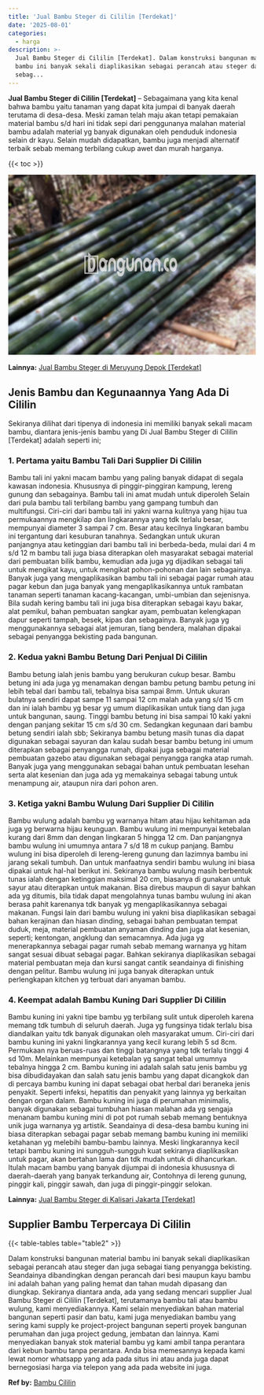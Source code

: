 ```yaml
---
title: 'Jual Bambu Steger di Cililin [Terdekat]'
date: '2025-08-01'
categories:
  - harga
description: >-
  Jual Bambu Steger di Cililin [Terdekat]. Dalam konstruksi bangunan material
  bambu ini banyak sekali diaplikasikan sebagai perancah atau steger dan juga
  sebag...
---
```


**Jual Bambu Steger di Cililin \[Terdekat\]** – Sebagaimana yang kita kenal bahwa bambu yaitu tanaman yang dapat kita jumpai di banyak daerah terutama di desa-desa. Meski zaman telah maju akan tetapi pemakaian material bambu s/d hari ini tidak sepi dari penggunanya malahan material bambu adalah material yg banyak digunakan oleh penduduk indonesia selain dr kayu. Selain mudah didapatkan, bambu juga menjadi alternatif terbaik sebab memang terbilang cukup awet dan murah harganya.

{{< toc >}}

![Jual Bambu Steger di Cililin [Terdekat]](/images/jual-bambu-tali-19.png)

**Lainnya:** [Jual Bambu Steger di Meruyung Depok \[Terdekat\]](https://bambu.bangunan.co/jual-bambu-steger-di-meruyung-depok-terdekat/)

## Jenis Bambu dan Kegunaannya Yang Ada Di Cililin

Sekiranya dilihat dari tipenya di indonesia ini memiliki banyak sekali macam bambu, diantara jenis-jenis bambu yang Di Jual Bambu Steger di Cililin \[Terdekat\] adalah seperti ini;

### 1\. Pertama yaitu Bambu Tali Dari Supplier Di Cililin

Bambu tali ini yakni macam bambu yang paling banyak didapat di segala kawasan indonesia. Khususnya di pinggir-pinggiran kampung, lereng gunung dan sebagainya. Bambu tali ini amat mudah untuk diperoleh Selain dari pula bambu tali terbilang bambu yang gampang tumbuh dan multifungsi. Ciri-ciri dari bambu tali ini yakni warna kulitnya yang hijau tua permukaannya mengkilap dan lingkarannya yang tdk terlalu besar, mempunyai diameter 3 sampai 7 cm. Besar atau kecilnya lingkaran bambu ini tergantung dari kesuburan tanahnya. Sedangkan untuk ukuran panjangnya atau ketinggian dari bambu tali ini berbeda-beda, mulai dari 4 m s/d 12 m bambu tali juga biasa diterapkan oleh masyarakat sebagai material dari pembuatan bilik bambu, kemudian ada juga yg dijadikan sebagai tali untuk mengikat kayu, untuk mengikat pohon-pohonan dan lain sebagainya. Banyak juga yang mengaplikasikan bambu tali ini sebagai pagar rumah atau pagar kebun dan juga banyak yang mengaplikasikannya untuk rambatan tanaman seperti tanaman kacang-kacangan, umbi-umbian dan sejenisnya. Bila sudah kering bambu tali ini juga bisa diterapkan sebagai kayu bakar, alat pemikul, bahan pembuatan sangkar ayam, pembuatan kelengkapan dapur seperti tampah, besek, kipas dan sebagainya. Banyak juga yg menggunakannya sebagai alat jemuran, tiang bendera, malahan dipakai sebagai penyangga bekisting pada bangunan.

### 2\. Kedua yakni Bambu Betung Dari Penjual Di Cililin

Bambu betung ialah jenis bambu yang berukuran cukup besar. Bambu betung ini ada juga yg menamakan dengan bambu petung bambu petung ini lebih tebal dari bambu tali, tebalnya bisa sampai 8mm. Untuk ukuran bulatnya sendiri dapat sampe 11 sampai 12 cm malah ada yang s/d 15 cm dan ini ialah bambu yg besar yg umum diaplikasikan untuk tiang dan juga untuk bangunan, saung. Tinggi bambu betung ini bisa sampai 10 kaki yakni dengan panjang sekitar 15 cm s/d 30 cm. Sedangkan kegunaan dari bambu betung sendiri ialah sbb; Sekiranya bambu betung masih tunas dia dapat digunakan sebagai sayuran dan kalau sudah besar bambu betung ini umum diterapkan sebagai penyangga rumah, dipakai juga sebagai material pembuatan gazebo atau digunakan sebagai penyangga rangka atap rumah. Banyak juga yang menggunakan sebagai bahan untuk pembuatan lesehan serta alat kesenian dan juga ada yg memakainya sebagai tabung untuk menampung air, ataupun nira dari pohon aren.

### 3\. Ketiga yakni Bambu Wulung Dari Supplier Di Cililin

Bambu wulung adalah bambu yg warnanya hitam atau hijau kehitaman ada juga yg berwarna hijau keunguan. Bambu wulung ini mempunyai ketebalan kurang dari 8mm dan dengan lingkaran 5 hingga 12 cm. Dan panjangnya bambu wulung ini umumnya antara 7 s/d 18 m cukup panjang. Bambu wulung ini bisa diperoleh di lereng-lereng gunung dan lazimnya bambu ini jarang sekali tumbuh. Dan untuk manfaatnya sendiri bambu wulung ini biasa dipakai untuk hal-hal berikut ini. Sekiranya bambu wulung masih berbentuk tunas ialah dengan ketinggian maksimal 20 cm, biasanya di gunakan untuk sayur atau diterapkan untuk makanan. Bisa direbus maupun di sayur bahkan ada yg ditumis, bila tidak dapat mengolahnya tunas bambu wulung ini akan berasa pahit karenanya tdk banyak yg mengaplikasikannya sebagai makanan. Fungsi lain dari bambu wulung ini yakni bisa diaplikasikan sebagai bahan kerajinan dan hiasan dinding, sebagai bahan pembuatan tempat duduk, meja, material pembuatan anyaman dinding dan juga alat kesenian, seperti; kentongan, angklung dan semacamnya. Ada juga yg menerapkannya sebagai pagar rumah sebab memang warnanya yg hitam sangat sesuai dibuat sebagai pagar. Bahkan sekiranya diaplikasikan sebagai material pembuatan meja dan kursi sangat cantik seandainya di finishing dengan pelitur. Bambu wulung ini juga banyak diterapkan untuk perlengkapan kitchen yg terbuat dari anyaman bambu.

### 4\. Keempat adalah Bambu Kuning Dari Supplier Di Cililin

Bambu kuning ini yakni tipe bambu yg terbilang sulit untuk diperoleh karena memang tdk tumbuh di seluruh daerah. Juga yg fungsinya tidak terlalu bisa diandalkan yaitu tdk banyak digunakan oleh masyarakat umum. Ciri-ciri dari bambu kuning ini yakni lingkarannya yang kecil kurang lebih 5 sd 8cm. Permukaan nya beruas-ruas dan tinggi batangnya yang tdk terlalu tinggi 4 sd 10m. Melainkan mempunyai ketebalan yg sangat tebal umumnya tebalnya hingga 2 cm. Bambu kuning ini adalah salah satu jenis bambu yg bisa dibudidayakan dan salah satu jenis bambu yang dapat dicangkok dan di percaya bambu kuning ini dapat sebagai obat herbal dari beraneka jenis penyakit. Seperti infeksi, hepatitis dan penyakit yang lainnya yg berkaitan dengan organ dalam. Bambu kuning ini juga di perumahan minimalis, banyak digunakan sebagai tumbuhan hiasan malahan ada yg sengaja menanam bambu kuning mini di pot pot rumah sebab memang bentuknya unik juga warnanya yg artistik. Seandainya di desa-desa bambu kuning ini biasa diterapkan sebagai pagar sebab memang bambu kuning ini memiliki ketahanan yg melebihi bambu-bambu lainnya. Meski lingkarannya kecil tetapi bambu kuning ini sungguh-sungguh kuat sekiranya diaplikasikan untuk pagar, akan bertahan lama dan tdk mudah untuk di dihancurkan. Itulah macam bambu yang banyak dijumpai di indonesia khususnya di daerah-daerah yang banyak terkandung air, Contohnya di lereng gunung, pinggir kali, pinggir sawah, dan juga di pinggir-pinggir selokan.

**Lainnya:** [Jual Bambu Steger di Kalisari Jakarta \[Terdekat\]](https://bambu.bangunan.co/jual-bambu-steger-di-kalisari-jakarta-terdekat/)

## Supplier Bambu Terpercaya Di Cililin

{{< table-tables table="table2" >}}

Dalam konstruksi bangunan material bambu ini banyak sekali diaplikasikan sebagai perancah atau steger dan juga sebagai tiang penyangga bekisting. Seandainya dibandingkan dengan perancah dari besi maupun kayu bambu ini adalah bahan yang paling hemat dan tahan mudah dipasang dan diungkap. Sekiranya diantara anda, ada yang sedang mencari supplier Jual Bambu Steger di Cililin \[Terdekat\], terutamanya bambu tali atau bambu wulung, kami menyediakannya. Kami selain menyediakan bahan material bangunan seperti pasir dan batu, kami juga menyediakan bambu yang sering kami supply ke project-project bangunan seperti proyek bangunan perumahan dan juga project gedung, jembatan dan lainnya. Kami menyediakan banyak stok material bambu yg kami ambil tanpa perantara dari kebun bambu tanpa perantara. Anda bisa memesannya kepada kami lewat nomor whatsapp yang ada pada situs ini atau anda juga dapat bernegosiasi harga via telepon yang ada pada website ini juga.

**Ref by:** [Bambu Cililin](https://id.wikipedia.org/wiki/Bambu)
